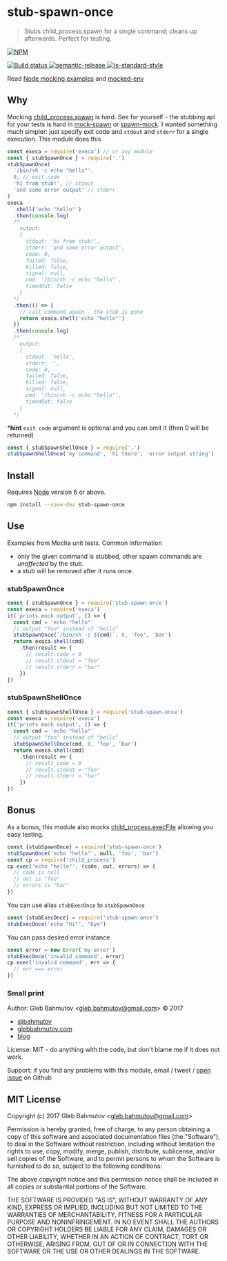 # stub-spawn-once

> Stubs child_process.spawn for a single command; cleans up afterwards. Perfect for testing.

[![NPM][npm-icon] ][npm-url]

[![Build status][ci-image] ][ci-url]
[![semantic-release][semantic-image] ][semantic-url]
[![js-standard-style][standard-image]][standard-url]

Read [Node mocking examples](https://github.com/bahmutov/node-mock-examples) and [mocked-env](https://github.com/bahmutov/mocked-env)

## Why

Mocking [child_process.spawn][spawn] is hard. See for yourself - the stubbing
api for your tests is hard in [mock-spawn](https://github.com/gotwarlost/mock-spawn#common-cases)
or [spawn-mock](https://github.com/TylorS/spawn-mock#api). I wanted something
much simpler: just specify exit code and `stdout` and `stderr` for a single
execution. This module does this

```js
const execa = require('execa') // or any module
const { stubSpawnOnce } = require('.')
stubSpawnOnce(
  '/bin/sh -c echo "hello"',
  0, // exit code
  'hi from stub!', // stdout
  'and some error output' // stderr
)
execa
  .shell('echo "hello"')
  .then(console.log)
  /*
    output:
    {
      stdout: 'hi from stub!',
      stderr: 'and some error output',
      code: 0,
      failed: false,
      killed: false,
      signal: null,
      cmd: '/bin/sh -c echo "hello"',
      timedOut: false
    }
  */
  .then(() => {
    // call command again - the stub is gone
    return execa.shell('echo "hello"')
  })
  .then(console.log)
  /*
    output:
    {
      stdout: 'hello',
      stderr: '',
      code: 0,
      failed: false,
      killed: false,
      signal: null,
      cmd: '/bin/sh -c echo "hello"',
      timedOut: false
    }
  */
```

***hint** `exit code` argument is optional and you can omit it (then 0 will be
returned)

```js
const { stubSpawnShellOnce } = require('.')
stubSpawnShellOnce('my command', 'hi there', 'error output string')
```

[spawn]: http://devdocs.io/node/child_process#child_process_child_process_spawn_command_args_options

## Install

Requires [Node](https://nodejs.org/en/) version 6 or above.

```sh
npm install --save-dev stub-spawn-once
```

## Use

Examples from Mocha unit tests. Common information

* only the given command is stubbed,
  other spawn commands are *unaffected* by the stub.
* a stub will be removed after it runs once.

### stubSpawnOnce

```js
const { stubSpawnOnce } = require('stub-spawn-once')
const execa = require('execa')
it('prints mock output', () => {
  const cmd = 'echo "hello"'
  // output "foo" instead of "hello"
  stubSpawnOnce(`/bin/sh -c ${cmd}`, 0, 'foo', 'bar')
  return execa.shell(cmd)
    .then(result => {
      // result.code = 0
      // result.stdout = "foo"
      // result.stderr = "bar"
    })
})
```

### stubSpawnShellOnce

```js
const { stubSpawnShellOnce } = require('stub-spawn-once')
const execa = require('execa')
it('prints mock output', () => {
  const cmd = 'echo "hello"'
  // output "foo" instead of "hello"
  stubSpawnShellOnce(cmd, 0, 'foo', 'bar')
  return execa.shell(cmd)
    .then(result => {
      // result.code = 0
      // result.stdout = "foo"
      // result.stderr = "bar"
    })
})
```

## Bonus

As a bonus, this module also mocks [child_process.execFile][execFile] allowing
you easy testing.

```js
const {stubSpawnOnce} = require('stub-spawn-once')
stubSpawnOnce('echo "hello"', null, 'foo', 'bar')
const cp = require('child_process')
cp.exec('echo "hello"', (code, out, errors) => {
  // code is null
  // out is "foo"
  // errors is "bar"
})
```

You can use alias `stubExecOnce` to `stubSpawnOnce`

```js
const {stubExecOnce} = require('stub-spawn-once')
stubExecOnce('echo "hi"', "bye")
```

You can pass desired error instance

```js
const error = new Error('my error')
stubExecOnce('invalid command', error)
cp.exec('invalid command', err => {
  // err === error
})
```

[execFile]: https://nodejs.org/api/child_process.html#child_process_child_process_execfile_file_args_options_callback

### Small print

Author: Gleb Bahmutov &lt;gleb.bahmutov@gmail.com&gt; &copy; 2017

* [@bahmutov](https://twitter.com/bahmutov)
* [glebbahmutov.com](https://glebbahmutov.com)
* [blog](https://glebbahmutov.com/blog)

License: MIT - do anything with the code, but don't blame me if it does not work.

Support: if you find any problems with this module, email / tweet /
[open issue](https://github.com/bahmutov/stub-spawn-once/issues) on Github

## MIT License

Copyright (c) 2017 Gleb Bahmutov &lt;gleb.bahmutov@gmail.com&gt;

Permission is hereby granted, free of charge, to any person
obtaining a copy of this software and associated documentation
files (the "Software"), to deal in the Software without
restriction, including without limitation the rights to use,
copy, modify, merge, publish, distribute, sublicense, and/or sell
copies of the Software, and to permit persons to whom the
Software is furnished to do so, subject to the following
conditions:

The above copyright notice and this permission notice shall be
included in all copies or substantial portions of the Software.

THE SOFTWARE IS PROVIDED "AS IS", WITHOUT WARRANTY OF ANY KIND,
EXPRESS OR IMPLIED, INCLUDING BUT NOT LIMITED TO THE WARRANTIES
OF MERCHANTABILITY, FITNESS FOR A PARTICULAR PURPOSE AND
NONINFRINGEMENT. IN NO EVENT SHALL THE AUTHORS OR COPYRIGHT
HOLDERS BE LIABLE FOR ANY CLAIM, DAMAGES OR OTHER LIABILITY,
WHETHER IN AN ACTION OF CONTRACT, TORT OR OTHERWISE, ARISING
FROM, OUT OF OR IN CONNECTION WITH THE SOFTWARE OR THE USE OR
OTHER DEALINGS IN THE SOFTWARE.

[npm-icon]: https://nodei.co/npm/stub-spawn-once.svg?downloads=true
[npm-url]: https://npmjs.org/package/stub-spawn-once
[ci-image]: https://travis-ci.org/bahmutov/stub-spawn-once.svg?branch=master
[ci-url]: https://travis-ci.org/bahmutov/stub-spawn-once
[semantic-image]: https://img.shields.io/badge/%20%20%F0%9F%93%A6%F0%9F%9A%80-semantic--release-e10079.svg
[semantic-url]: https://github.com/semantic-release/semantic-release
[standard-image]: https://img.shields.io/badge/code%20style-standard-brightgreen.svg
[standard-url]: http://standardjs.com/
